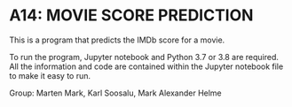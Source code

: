 # A14: MOVIE SCORE PREDICTION

This is a program that predicts the IMDb score for a movie.

To run the program, Jupyter notebook and Python 3.7 or 3.8 are required. All the information and code are contained within the Jupyter notebook file to make it easy to run.

Group: Marten Mark, Karl Soosalu, Mark Alexander Helme
